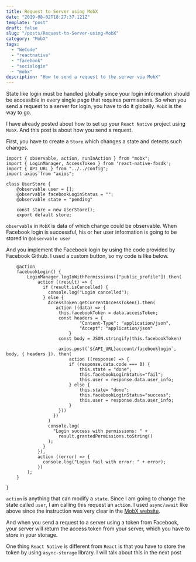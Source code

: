 ```yaml
---
title: Request to Server using MobX
date: "2019-08-02T18:27:37.121Z"
template: "post"
draft: false
slug: "/posts/Request-to-Server-using-MobX"
category: "MobX"
tags:
  - "WeCode"
  - "reactnative"
  - "facebook"
  - "socialogin"
  - "mobx"
description: "How to send a request to the server via MobX"
---
```


State like login must be handled globally since your login information should be accessible in every single page that requires permissions. So when you send a request to a server for login, you have to do it globally. `MobX` is the way to go.

I have already posted about how to set up your `React Native` project using `MobX`. And this post is about how you send a request.

First, you have to create a `Store` which changes a state and detects such changes.

```
import { observable, action, runInAction } from "mobx";
import { LoginManager, AccessToken } from 'react-native-fbsdk';
import { API_URL } from "../../config";
import axios from "axios";

class UserStore {
    @observable user = [];
    @observable facebookLoginStatus = "";
    @observable state = "pending"

    const store = new UserStore();
    export default store;

```

`observable` in `MobX` is data of which change could be observable. When Facebook login is successful, his or her user information is going to be stored in `@observable user`

And you implement the Facebook login by using the code provided by Facebook Github. I used a custom button, so my code is like below.

```
    @action
    facebookLogin() {
        LoginManager.logInWithPermissions(["public_profile"]).then(
            action ((result) => {
              if (result.isCancelled) {
                console.log("Login cancelled");
              } else {
                AccessToken.getCurrentAccessToken().then(
                   action ((data) => {
                    this.facebookToken = data.accessToken;
                    const headers = {
                            "Content-Type": "application/json",
                            "Accept": "application/json"
                        }
                    const body = JSON.stringify(this.facebookToken)

                    axios.post(`${API_URL}account/facebooklogin`, body, { headers }). then(
                        action ((response) => {
                        if (response.data.code === 0) {
                            this.state = "done";
                            this.facebookLoginStatus="fail";
                            this.user = response.data.user_info;
                        } else {
                            this.state= "done";
                            this.facebookLoginStatus="success";
                            this.user = response.data.user_info;
                        }
                    }))
                  })
                )
                console.log(
                  "Login success with permissions: " +
                    result.grantedPermissions.toString()
                );
              }
            }),
            action ((error) => {
              console.log("Login fail with error: " + error);
            })
        );
    }

}
```

`action` is anything that can modify a `state`. Since I am going to change the state called `user`, I am calling this request an `action`. I used `async/await` like above since the instruction was very clear in the [MobX website](https://mobx.js.org/best/actions.html).

And when you send a request to a server using a token from Facebook, your server will return the access token from your server, which you have to store in your storage.

One thing `React Native` is different from `React` is that you have to store the token by using `async-storage` library. I will talk about this in the next post
